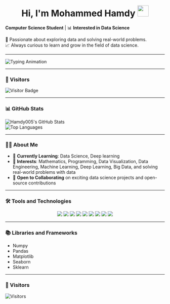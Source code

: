 <h1 align="center">Hi, I'm Mohammed Hamdy <img src="https://media.giphy.com/media/hvRJCLFzcasrR4ia7z/giphy.gif" width="35"></h1>

**Computer Science Student** | 📊 **Interested in Data Science**  

🌟 Passionate about exploring data and solving real-world problems.  
📈 Always curious to learn and grow in the field of data science.  

---

![Typing Animation](https://readme-typing-svg.herokuapp.com?font=Fira+Code&size=24&duration=3000&pause=500&color=FF5733&center=true&vCenter=true&width=500&lines=I+Love+Data+Science)

---

### 🧮 Visitors  
![Visitor Badge](https://visitor-badge.laobi.icu/badge?page_id=Hamdy005.Hamdy005)
  
---

### 📊 GitHub Stats  
![Hamdy005's GitHub Stats](https://github-readme-stats.vercel.app/api?username=Hamdy005&show_icons=true&theme=radical)  
![Top Languages](https://github-readme-stats.vercel.app/api/top-langs/?username=Hamdy005&layout=compact&theme=radical)

---

### 🧑‍💻 About Me  

- 💼 **Currently Learning**: Data Science, Deep learning
- 🚀 **Interests**: Mathematics, Programming, Data Visualization, Data Engineering, Machine Learning, Deep Learning, Big Data, and solving real-world problems with data
- 🌱 **Open to Collaborating** on exciting data science projects and open-source contributions  

---

### 🛠 Tools and Technologies  

<div align="center">
  <p>
    <img src="https://img.shields.io/badge/-Python-3776AB?style=for-the-badge&logo=python&logoColor=white"/>
    <img src="https://img.shields.io/badge/-Jupyter%20Notebook-F37626?style=for-the-badge&logo=jupyter&logoColor=white"/>
    <img src="https://img.shields.io/badge/-NumPy-013243?style=for-the-badge&logo=numpy&logoColor=white"/>
    <img src="https://img.shields.io/badge/-Pandas-150458?style=for-the-badge&logo=pandas&logoColor=white"/>
    <img src="https://img.shields.io/badge/-Matplotlib-11557C?style=for-the-badge&logo=matplotlib&logoColor=white"/>
    <img src="https://img.shields.io/badge/-Seaborn-6A8DFF?style=for-the-badge&logo=seaborn&logoColor=white"/>
    <img src="https://img.shields.io/badge/-Scikit%20Learn-F7931E?style=for-the-badge&logo=scikit-learn&logoColor=white"/>
    <img src="https://img.shields.io/badge/-Data%20Engineering-4C9BDF?style=for-the-badge&logo=apache&logoColor=white"/>
    <img src="https://img.shields.io/badge/-Data%20Analysis-FF6347?style=for-the-badge&logo=tableau&logoColor=white"/>
  </p>
</div>

---

### 📚 Libraries and Frameworks  
- Numpy  
- Pandas  
- Matplotlib  
- Seaborn  
- Sklearn  

---

### 🧮 Visitors  
![Visitors](https://visitor-badge.laobi.icu/badge?page_id=Hamdy005.Hamdy005)
